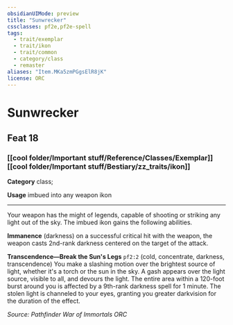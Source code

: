 ```yaml
---
obsidianUIMode: preview
title: "Sunwrecker"
cssclasses: pf2e,pf2e-spell
tags:
  - trait/exemplar
  - trait/ikon
  - trait/common
  - category/class
  - remaster
aliases: "Item.MKa5zmPGgsElR8jK"
license: ORC
---
```

# Sunwrecker
## Feat 18
### [[cool folder/Important stuff/Reference/Classes/Exemplar]][[cool folder/Important stuff/Bestiary/zz_traits/ikon]]

**Category** class; 




**Usage** imbued into any weapon ikon

* * *

Your weapon has the might of legends, capable of shooting or striking any light out of the sky. The imbued ikon gains the following abilities.

**Immanence** (darkness) on a successful critical hit with the weapon, the weapon casts 2nd-rank darkness centered on the target of the attack.

**Transcendence—Break the Sun's Legs** `pf2:2` (cold, concentrate, darkness, transcendence) You make a slashing motion over the brightest source of light, whether it's a torch or the sun in the sky. A gash appears over the light source, visible to all, and devours the light. The entire area within a 120-foot burst around you is affected by a 9th-rank darkness spell for 1 minute. The stolen light is channeled to your eyes, granting you greater darkvision for the duration of the effect.

*Source: Pathfinder War of Immortals*
*ORC*